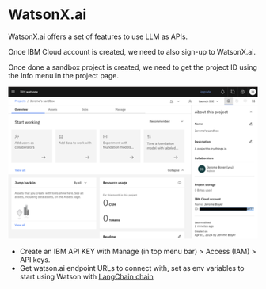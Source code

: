 # WatsonX.ai

WatsonX.ai offers a set of features to use LLM as APIs. 

Once IBM Cloud account is created, we need to also sign-up to WatsonX.ai.

Once done a sandbox project is created, we need to get the project ID using the Info menu in the project page.

![](./images/watsonx-project.png)

* Create an IBM API KEY with Manage (in top menu bar) > Access (IAM) > API keys.
* Get watson.ai endpoint URLs to connect with, set as env variables
to start using Watson with [LangChain chain](https://python.langchain.com/docs/integrations/llms/ibm_watsonx)